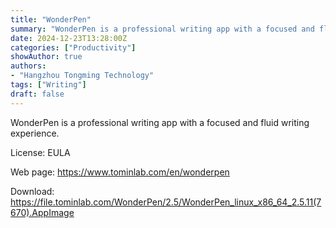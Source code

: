 ```yaml
---
title: "WonderPen"
summary: "WonderPen is a professional writing app with a focused and fluid writing experience."
date: 2024-12-23T13:28:00Z
categories: ["Productivity"]
showAuthor: true
authors:
- "Hangzhou Tongming Technology"
tags: ["Writing"]
draft: false
---
```


WonderPen is a professional writing app with a focused and fluid writing experience.

License: EULA

Web page: <https://www.tominlab.com/en/wonderpen>

Download: <https://file.tominlab.com/WonderPen/2.5/WonderPen_linux_x86_64_2.5.11(7670).AppImage>
